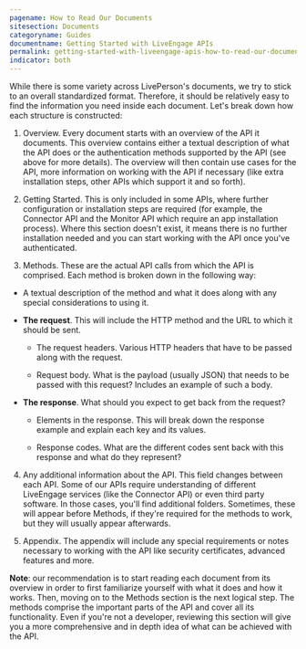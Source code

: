 ```yaml
---
pagename: How to Read Our Documents
sitesection: Documents
categoryname: Guides
documentname: Getting Started with LiveEngage APIs
permalink: getting-started-with-liveengage-apis-how-to-read-our-documents.html
indicator: both
---
```


While there is some variety across LivePerson's documents, we try to stick to an overall standardized format. Therefore, it should be relatively easy to find the information you need inside each document. Let's break down how each structure is constructed:

1) Overview. Every document starts with an overview of the API it documents. This overview contains either a textual description of what the API does or the authentication methods supported by the API (see above for more details). The overview will then contain use cases for the API, more information on working with the API if necessary (like extra installation steps, other APIs which support it and so forth).

2) Getting Started. This is only included in some APIs, where further configuration or installation steps are required (for example, the Connector API and the Monitor API which require an app installation process). Where this section doesn't exist, it means there is no further installation needed and you can start working with the API once you've authenticated.

3) Methods. These are the actual API calls from which the API is comprised. Each method is broken down in the following way:

  * A textual description of the method and what it does along with any special considerations to using it.

  * **The request**. This will include the HTTP method and the URL to which it should be sent.

    * The request headers. Various HTTP headers that have to be passed along with the request.

    * Request body. What is the payload (usually JSON) that needs to be passed with this request? Includes an example of such a body.

  * **The response**. What should you expect to get back from the request?

    * Elements in the response. This will break down the response example and explain each key and its values.

    * Response codes. What are the different codes sent back with this response and what do they represent?

4) Any additional information about the API. This field changes between each API. Some of our APIs require understanding of different LiveEngage services (like the Connector API) or even third party software. In those cases, you'll find additional folders. Sometimes, these will appear before Methods, if they're required for the methods to work, but they will usually appear afterwards.

5) Appendix. The appendix will include any special requirements or notes necessary to working with the API like security certificates, advanced features and more.

**Note**: our recommendation is to start reading each document from its overview in order to first familiarize yourself with what it does and how it works. Then, moving on to the Methods section is the next logical step. The methods comprise the important parts of the API and cover all its functionality. Even if you're not a developer, reviewing this section will give you a more comprehensive and in depth idea of what can be achieved with the API.
